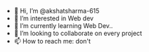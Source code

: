 - 👋 Hi, I’m @akshatsharma-615
- 👀 I’m interested in Web dev
- 🌱 I’m currently learning Web Dev..
- 💞️ I’m looking to collaborate on every project
- 📫 How to reach me: don't
